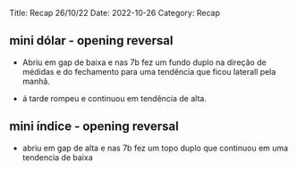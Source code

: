 Title: Recap 26/10/22
Date: 2022-10-26
Category: Recap

## mini dólar - opening reversal

* Abriu em gap de baixa e nas 7b fez um fundo duplo na direção de médidas e do fechamento
para uma tendência que ficou laterall pela manhã.

* á tarde rompeu e continuou em tendência de alta.


## mini índice - opening reversal

* abriu em gap de alta e nas 7b fez um topo duplo que continuou em uma tendencia de baixa
